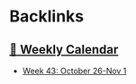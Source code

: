 
# Backlinks
## [  📅  Weekly Calendar](<  📅  Weekly Calendar.md>)
- [Week 43: October 26-Nov 1](<Week 43: October 26-Nov 1.md>)

